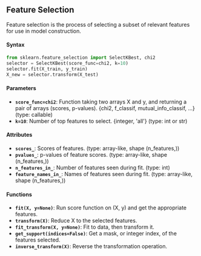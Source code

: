 ## Feature Selection
Feature selection is the process of selecting a subset of relevant features for use in model construction.

#### Syntax

```python
from sklearn.feature_selection import SelectKBest, chi2
selector = SelectKBest(score_func=chi2, k=10)
selector.fit(X_train, y_train)
X_new = selector.transform(X_test)
```

#### Parameters
- **`score_func=chi2`**: Function taking two arrays X and y, and returning a pair of arrays (scores, p-values). {chi2, f_classif, mutual_info_classif, ...} (type: callable)
- **`k=10`**: Number of top features to select. {integer, 'all'} (type: int or str)

#### Attributes
- **`scores_`**: Scores of features. (type: array-like, shape (n_features,))
- **`pvalues_`**: p-values of feature scores. (type: array-like, shape (n_features,))
- **`n_features_in_`**: Number of features seen during fit. (type: int)
- **`feature_names_in_`**: Names of features seen during fit. (type: array-like, shape (n_features,))

#### Functions
- **`fit(X, y=None)`**: Run score function on (X, y) and get the appropriate features.
- **`transform(X)`**: Reduce X to the selected features.
- **`fit_transform(X, y=None)`**: Fit to data, then transform it.
- **`get_support(indices=False)`**: Get a mask, or integer index, of the features selected.
- **`inverse_transform(X)`**: Reverse the transformation operation.